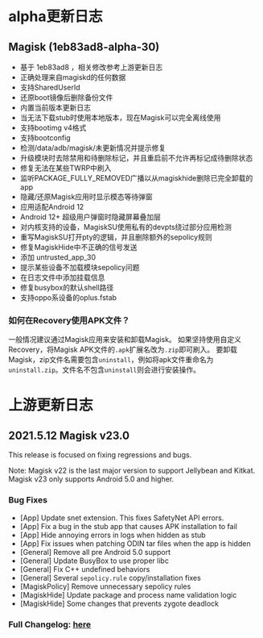 # alpha更新日志

## Magisk (1eb83ad8-alpha-30)
- 基于 1eb83ad8 ，相关修改参考上游更新日志
- 正确处理来自magiskd的任何数据
- 支持SharedUserId
- 还原boot镜像后删除备份文件
- 内置当前版本更新日志
- 当无法下载stub时使用本地版本，现在Magisk可以完全离线使用
- 支持bootimg v4格式
- 支持bootconfig
- 检测/data/adb/magisk/未更新情况并提示修复
- 升级模块时去除禁用和待删除标记，并且重启前不允许再标记成待删除状态
- 修复无法在某些TWRP中刷入
- 监听PACKAGE_FULLY_REMOVED广播以从magiskhide删除已完全卸载的app
- 隐藏/还原Magisk应用时显示模态等待弹窗
- 应用适配Android 12
- Android 12+ 超级用户弹窗时隐藏屏幕叠加层
- 对内核支持的设备，MagiskSU使用私有的devpts绕过部分应用检测
- 重写MagiskSU打开pty的逻辑，并且删除额外的sepolicy规则
- 修复MagiskHide中不正确的信号发送
- 添加 untrusted_app_30
- 提示某些设备不加载模块sepolicy问题
- 在日志文件中添加挂载信息
- 修复busybox的默认shell路径
- 支持oppo系设备的oplus.fstab

### 如何在Recovery使用APK文件？
一般情况建议通过Magisk应用来安装和卸载Magisk。
如果坚持使用自定义Recovery，将Magisk APK文件的`.apk`扩展名改为`.zip`即可刷入。
要卸载Magisk，zip文件名需要包含`uninstall`，例如将apk文件重命名为`uninstall.zip`。文件名不包含`uninstall`则会进行安装操作。

# 上游更新日志

## 2021.5.12 Magisk v23.0

This release is focused on fixing regressions and bugs.

Note: Magisk v22 is the last major version to support Jellybean and Kitkat. Magisk v23 only supports Android 5.0 and higher.

### Bug Fixes

- [App] Update snet extension. This fixes SafetyNet API errors.
- [App] Fix a bug in the stub app that causes APK installation to fail
- [App] Hide annoying errors in logs when hidden as stub
- [App] Fix issues when patching ODIN tar files when the app is hidden
- [General] Remove all pre Android 5.0 support
- [General] Update BusyBox to use proper libc
- [General] Fix C++ undefined behaviors
- [General] Several `sepolicy.rule` copy/installation fixes
- [MagiskPolicy] Remove unnecessary sepolicy rules
- [MagiskHide] Update package and process name validation logic
- [MagiskHide] Some changes that prevents zygote deadlock

### Full Changelog: [here](https://topjohnwu.github.io/Magisk/changes.html)
